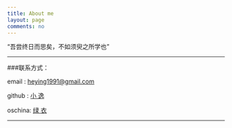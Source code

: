 ```yaml
---
title: About me
layout: page
comments: no
---
```


“吾尝终日而思矣，不如须臾之所学也”

----

###联系方式：        

email  : heying1991@gmail.com

github : [小 逸](https://github.com/huangtuzhi)

oschina: [绿 衣](http://my.oschina.net/lvyi/blog)

----

